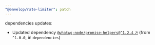 ```yaml
---
"@envelop/rate-limiter": patch
---
```

dependencies updates:
  - Updated dependency [`@whatwg-node/promise-helpers@^1.2.4` ↗︎](https://www.npmjs.com/package/@whatwg-node/promise-helpers/v/1.2.4) (from `^1.0.0`, in `dependencies`)
